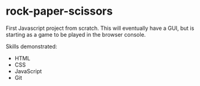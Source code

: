 # rock-paper-scissors
First Javascript project from scratch. This will eventually have a GUI, but is starting as a game to be played in the browser console.

Skills demonstrated:
- HTML
- CSS
- JavaScript
- Git
